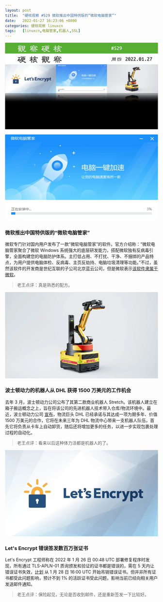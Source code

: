 ```yaml
---
layout: post
title:	"硬核观察 #529 微软推出中国特供版的“微软电脑管家”"
date:	2022-01-27 16:23:06 +0800 
categories:	硬核观察 linuxcn 
tags:	[linuxcn,电脑管家,机器人,SSL]
---
```



![](/Asserts/Images/album/202201/27/162216sro2qvs2ddqior2d.jpg)


![](/Asserts/Images/album/202201/27/162224i8b9hvw8pzp5oo80.jpg)


### 微软推出中国特供版的“微软电脑管家”


微软专门针对国内用户发布了一款“微软电脑管家”的软件。官方介绍称：“微软电脑管家聚合了微软 Windows 系统强大的底层研发能力，搭配微软独有反病毒引擎，全面构建您的电脑防护体系。主打低占用、不打扰、干净、不捆绑的产品特点，为用户提供电脑体检、反病毒、主页反劫持、电脑垃圾清理等功能。”不过，虽然该软件的开发商是世纪互联的子公司北京蓝云公司，但是微软表示[该软件隶属于微软](https://answers.microsoft.com/zh-hans/windows/forum/all/%E5%BE%AE%E8%BD%AF%E7%94%B5%E8%84%91%E7%AE%A1/4a460771-247c-4c3d-865b-5dfa401808ff)。



> 
> 老王点评：真是熟悉的配方。
> 
> 
> 


![](/Asserts/Images/album/202201/27/162232wj5r6u1qh5jtt5hw.jpg)


### 波士顿动力的机器人从 DHL 获得 1500 万美元的工作机会


去年 3 月，波士顿动力公司公布了其第二款商业机器人 Stretch。该机器人建立在箱子搬运概念之上，旨在将该公司的先进机器人技术带入仓库/物流环境中。最近，波士顿动力公司 [宣布](https://www.therobotreport.com/boston-dynamics-delivering-fleet-of-stretch-robots-to-dhl/)，物流巨头 DHL 已经承诺与其达成一项为期多年、价值 1500 万美元的合作，它将在未来三年为 DHL 物流中心带来一支机器人队伍，首先它将负责从卡车上自动卸货，随后还将增加更多的任务，以进一步实现包裹处理过程的自动化。



> 
> 老王点评：看来以后这种体力活都是机器人的了。
> 
> 
> 


![](/Asserts/Images/album/202201/27/162248e6l0bbb70tw0p90l.jpg)


### Let's Encrypt 错误签发数百万张证书


Let's Encrypt 工程师称在 2022 年 1 月 26 日 00:48 UTC 部署修复程序时发现，所有通过 TLS-APLN-01 质询颁发和验证的证书都是错误的，需在 5 天内让错误证书失效，[计划](https://community.letsencrypt.org/t/2022-01-25-issue-with-tls-alpn-01-validation-method/170450) 从 1 月 28 日 16:00 UTC 开始吊销错误证书。但并非所有证书都受此问题影响，预计不到 1% 的活跃证书受此问题，影响当前已经向相关用户发送邮件通知。



> 
> 老王点评：保险起见，无论是否收到邮件，还是重新签发一下比较好。
> 
> 
>

